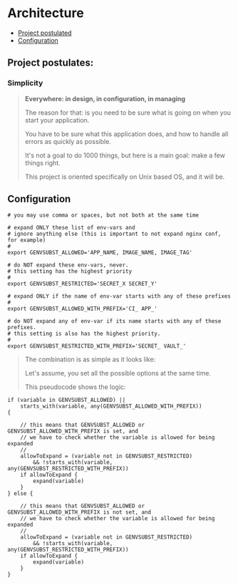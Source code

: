 # Architecture

- [Project postulated](#project-postulates)
- [Configuration](#configuration)

## Project postulates:

### Simplicity

> **Everywhere: in design, in configuration, in managing**
>
> The reason for that: is you need to be sure what is going on when you start your application.
>
> You have to be sure what this application does, and how to handle all errors as quickly as possible.
>
> It's not a goal to do 1000 things, but here is a main goal: make a few things right.
>
> This project is oriented specifically on Unix based OS, and it will be.

## Configuration

```
# you may use comma or spaces, but not both at the same time

# expand ONLY these list of env-vars and 
# ignore anything else (this is important to not expand nginx conf, for example)
#
export GENVSUBST_ALLOWED='APP_NAME, IMAGE_NAME, IMAGE_TAG'

# do NOT expand these env-vars, never. 
# this setting has the highest priority
#
export GENVSUBST_RESTRICTED='SECRET_X SECRET_Y'

# expand ONLY if the name of env-var starts with any of these prefixes
#
export GENVSUBST_ALLOWED_WITH_PREFIX='CI_ APP_'

# do NOT expand any of env-var if its name starts with any of these prefixes. 
# this setting is also has the highest priority.
#
export GENVSUBST_RESTRICTED_WITH_PREFIX='SECRET_ VAULT_'
```

> The combination is as simple as it looks like:
>
> Let's assume, you set all the possible options at the same time.
>
> This pseudocode shows the logic:

```
if (variable in GENVSUBST_ALLOWED) || 
    starts_with(variable, any(GENVSUBST_ALLOWED_WITH_PREFIX)) 
{
    
    // this means that GENVSUBST_ALLOWED or GENVSUBST_ALLOWED_WITH_PREFIX is set, and 
    // we have to check whether the variable is allowed for being expanded
    //
    allowToExpand = (variable not in GENVSUBST_RESTRICTED) 
        && !starts_with(variable, any(GENVSUBST_RESTRICTED_WITH_PREFIX))
    if allowToExpand {
        expand(variable)
    }
} else {

    // this means that GENVSUBST_ALLOWED or GENVSUBST_ALLOWED_WITH_PREFIX is not set, and 
    // we have to check whether the variable is allowed for being expanded
    //
    allowToExpand = (variable not in GENVSUBST_RESTRICTED) 
        && !starts_with(variable, any(GENVSUBST_RESTRICTED_WITH_PREFIX))
    if allowToExpand {
        expand(variable)
    }    
}
```







































